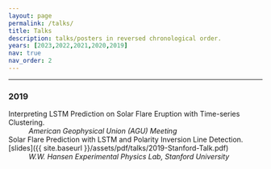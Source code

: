 ```yaml
---
layout: page
permalink: /talks/
title: Talks
description: talks/posters in reversed chronological order. 
years: [2023,2022,2021,2020,2019]
nav: true
nav_order: 2
---
```







<hr>
<h3>2019</h3>

<dl>
    <dt>
    Interpreting LSTM Prediction on Solar Flare Eruption with Time-series Clustering.
    </dt>
    <dd>
    <em>American Geophysical Union (AGU) Meeting</em>
    </dd>
    <dt>
    Solar Flare Prediction with LSTM and Polarity Inversion Line Detection. [slides]({{ site.baseurl }}/assets/pdf/talks/2019-Stanford-Talk.pdf)
    </dt>    
    <dd>
    <em>W.W. Hansen Experimental Physics Lab, Stanford University</em> 
    </dd>
</dl>
